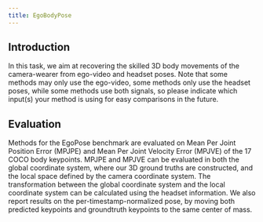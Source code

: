```yaml
---
title: EgoBodyPose
---
```


## Introduction

In this task, we aim at recovering the skilled 3D body movements of the camera-wearer from ego-video and headset poses. Note that some methods may only use the ego-video, some methods only use the headset poses, while some methods use both signals, so please indicate which input(s) your method is using for easy comparisons in the future.

## Evaluation

Methods for the EgoPose benchmark are evaluated on Mean Per Joint Position Error (MPJPE) and Mean Per Joint Velocity Error (MPJVE) of the 17 COCO body keypoints. MPJPE and MPJVE can be evaluated in both the global coordinate system, where our 3D ground truths are constructed, and the local space defined by the camera coordinate system. The transformation between the global coordinate system and the local coordinate system can be calculated using the headset information. We also report results on the per-timestamp-normalized pose, by moving both predicted keypoints and groundtruth keypoints to the same center of mass.
